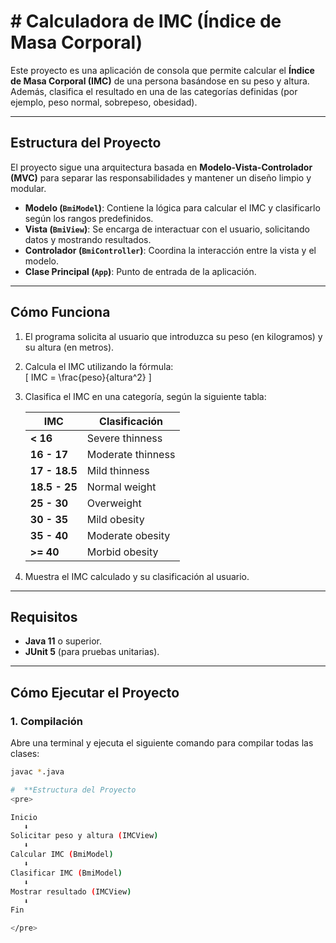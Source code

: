# # Calculadora de IMC (Índice de Masa Corporal)

Este proyecto es una aplicación de consola que permite calcular el **Índice de Masa Corporal (IMC)** de una persona basándose en su peso y altura. Además, clasifica el resultado en una de las categorías definidas (por ejemplo, peso normal, sobrepeso, obesidad).

---

## **Estructura del Proyecto**

El proyecto sigue una arquitectura basada en **Modelo-Vista-Controlador (MVC)** para separar las responsabilidades y mantener un diseño limpio y modular.

- **Modelo (`BmiModel`)**: Contiene la lógica para calcular el IMC y clasificarlo según los rangos predefinidos.
- **Vista (`BmiView`)**: Se encarga de interactuar con el usuario, solicitando datos y mostrando resultados.
- **Controlador (`BmiController`)**: Coordina la interacción entre la vista y el modelo.
- **Clase Principal (`App`)**: Punto de entrada de la aplicación.

---

## **Cómo Funciona**

1. El programa solicita al usuario que introduzca su peso (en kilogramos) y su altura (en metros).
2. Calcula el IMC utilizando la fórmula:  
   \[
   IMC = \frac{peso}{altura^2}
   \]
3. Clasifica el IMC en una categoría, según la siguiente tabla:

   | IMC           | Clasificación        |
   |---------------|----------------------|
   | **< 16**      | Severe thinness      |
   | **16 - 17**   | Moderate thinness    |
   | **17 - 18.5** | Mild thinness        |
   | **18.5 - 25** | Normal weight        |
   | **25 - 30**   | Overweight           |
   | **30 - 35**   | Mild obesity         |
   | **35 - 40**   | Moderate obesity     |
   | **>= 40**     | Morbid obesity       |

4. Muestra el IMC calculado y su clasificación al usuario.

---

## **Requisitos**

- **Java 11** o superior.
- **JUnit 5** (para pruebas unitarias).

---

## **Cómo Ejecutar el Proyecto**

### **1. Compilación**
Abre una terminal y ejecuta el siguiente comando para compilar todas las clases:
```bash
javac *.java

#  **Estructura del Proyecto
<pre>

Inicio
   ⬇
Solicitar peso y altura (IMCView)
   ⬇
Calcular IMC (BmiModel)
   ⬇
Clasificar IMC (BmiModel)
   ⬇
Mostrar resultado (IMCView)
   ⬇
Fin

</pre>
